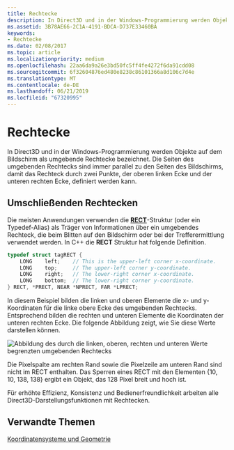 ```yaml
---
title: Rechtecke
description: In Direct3D und in der Windows-Programmierung werden Objekte auf dem Bildschirm als umgebende Rechtecke bezeichnet.
ms.assetid: 3B78AE66-2C1A-4191-BDCA-D737E33460BA
keywords:
- Rechtecke
ms.date: 02/08/2017
ms.topic: article
ms.localizationpriority: medium
ms.openlocfilehash: 22aa6da9a26e3bd50fc5ff4fe4272f6da91cdd08
ms.sourcegitcommit: 6f32604876ed480e8238c86101366a8d106c7d4e
ms.translationtype: MT
ms.contentlocale: de-DE
ms.lasthandoff: 06/21/2019
ms.locfileid: "67320995"
---
```

# <a name="rectangles"></a>Rechtecke

In Direct3D und in der Windows-Programmierung werden Objekte auf dem Bildschirm als umgebende Rechtecke bezeichnet. Die Seiten des umgebenden Rechtecks sind immer parallel zu den Seiten des Bildschirms, damit das Rechteck durch zwei Punkte, der oberen linken Ecke und der unteren rechten Ecke, definiert werden kann.

## <a name="span-idboundingrectanglesspanspan-idboundingrectanglesspanspan-idboundingrectanglesspanbounding-rectangles"></a><span id="Bounding_rectangles"></span><span id="bounding_rectangles"></span><span id="BOUNDING_RECTANGLES"></span>Umschließenden Rechtecken


Die meisten Anwendungen verwenden die [**RECT**](https://docs.microsoft.com/previous-versions/dd162897(v=vs.85))-Struktur (oder ein Typedef-Alias) als Träger von Informationen über ein umgebendes Rechteck, die beim Blitten auf den Bildschirm oder bei der Trefferermittlung verwendet werden. In C++ die **RECT** Struktur hat folgende Definition.

```cpp
typedef struct tagRECT { 
    LONG    left;    // This is the upper-left corner x-coordinate.
    LONG    top;     // The upper-left corner y-coordinate.
    LONG    right;   // The lower-right corner x-coordinate.
    LONG    bottom;  // The lower-right corner y-coordinate.
} RECT, *PRECT, NEAR *NPRECT, FAR *LPRECT; 
```

In diesem Beispiel bilden die linken und oberen Elemente die x- und y-Koordinaten für die linke obere Ecke des umgebenden Rechtecks. Entsprechend bilden die rechten und unteren Elemente die Koordinaten der unteren rechten Ecke. Die folgende Abbildung zeigt, wie Sie diese Werte darstellen können.

![Abbildung des durch die linken, oberen, rechten und unteren Werte begrenzten umgebenden Rechtecks](images/rect.png)

Die Pixelspalte am rechten Rand sowie die Pixelzeile am unteren Rand sind nicht im RECT enthalten. Das Sperren eines RECT mit den Elementen {10, 10, 138, 138} ergibt ein Objekt, das 128 Pixel breit und hoch ist.

Für erhöhte Effizienz, Konsistenz und Bedienerfreundlichkeit arbeiten alle Direct3D-Darstellungsfunktionen mit Rechtecken.

## <a name="span-idrelated-topicsspanrelated-topics"></a><span id="related-topics"></span>Verwandte Themen


[Koordinatensysteme und Geometrie](coordinate-systems-and-geometry.md)

 

 




